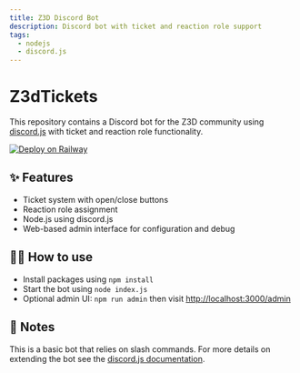 ```yaml
---
title: Z3D Discord Bot
description: Discord bot with ticket and reaction role support
tags:
  - nodejs
  - discord.js
---
```


# Z3dTickets

This repository contains a Discord bot for the Z3D community using [discord.js](https://discord.js.org/) with ticket and reaction role functionality.

[![Deploy on Railway](https://railway.app/button.svg)](https://railway.app/new/template/PxM3nl)

## ✨ Features

- Ticket system with open/close buttons
- Reaction role assignment
- Node.js using discord.js
- Web-based admin interface for configuration and debug

## 💁‍♀️ How to use

- Install packages using `npm install`
- Start the bot using `node index.js`
- Optional admin UI: `npm run admin` then visit <http://localhost:3000/admin>

## 📝 Notes

This is a basic bot that relies on slash commands. For more details on extending the bot see the [discord.js documentation](https://discord.js.org/#/docs/main/stable/general/welcome).
